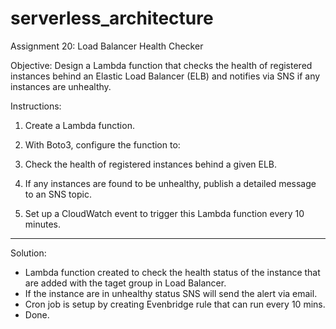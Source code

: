 # serverless_architecture

Assignment 20: Load Balancer Health Checker

Objective: Design a Lambda function that checks the health of registered instances behind an Elastic Load Balancer (ELB) and notifies via SNS if any instances are unhealthy.

Instructions:

1. Create a Lambda function.

2. With Boto3, configure the function to:

1. Check the health of registered instances behind a given ELB.
2. If any instances are found to be unhealthy, publish a detailed message to an SNS topic.

3. Set up a CloudWatch event to trigger this Lambda function every 10 minutes.

---------------------------------------------------------------------
Solution:

* Lambda function created to check the health status of the instance that are added with the taget group in Load Balancer.
* If the instance are in unhealthy status SNS will send the alert via email.
*  Cron job is setup by creating Evenbridge rule that can run every 10 mins.
* Done.